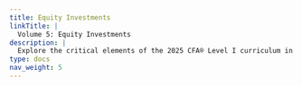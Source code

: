 ```yaml
---
title: Equity Investments
linkTitle: |
  Volume 5: Equity Investments
description: |
  Explore the critical elements of the 2025 CFA® Level I curriculum in Volume 5: Equity Investments. This indispensable resource equips you with a thorough grounding in equity markets, fundamental and technical analysis, and valuation techniques. Gain insights into diverse equity securities, indices, and global market structures, and learn how macroeconomic trends, behavioral finance, and ESG considerations influence portfolio performance. Delve into cutting-edge topics such as AI-driven equity research, big data applications, and digital disruptors shaping the future of equity investing. Whether you’re a dedicated CFA® candidate or a finance professional seeking to enhance your skill set, Volume 5 clarifies complex concepts, bridges theoretical knowledge with real-world applications, and positions you for success on the CFA® Level I exam. Build a competitive advantage by mastering the analytical tools and investment strategies essential for today’s rapidly evolving equity landscape.
type: docs
nav_weight: 5
---
```

